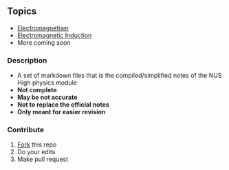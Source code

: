 ## Topics

- [Electromagnetism](./topics/Electromagnetism.md)
- [Electromagnetic Induction](./topics/EMI.md)
- More coming soon

### Description

- A set of markdown files that is the compiled/simplified notes of the NUS High physics module
- **Not complete**
- **May be not accurate**
- **Not to replace the official notes**
- **Only meant for easier revision**

### Contribute

1. [Fork](https://github.com/octo-kumo/physics-notes/fork) this repo
2. Do your edits
3. Make pull request